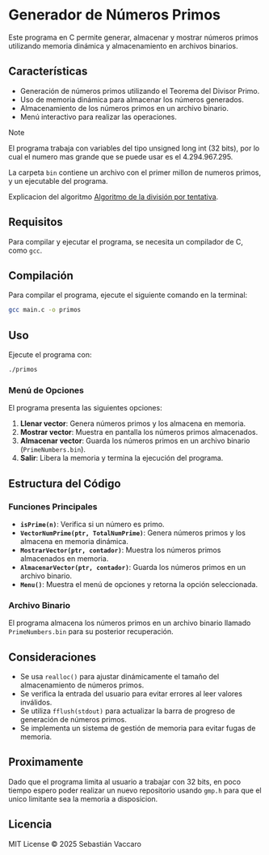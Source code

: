 # Generador de Números Primos

Este programa en C permite generar, almacenar y mostrar números primos utilizando memoria dinámica y almacenamiento en archivos binarios.

## Características
- Generación de números primos utilizando el Teorema del Divisor Primo.
- Uso de memoria dinámica para almacenar los números generados.
- Almacenamiento de los números primos en un archivo binario.
- Menú interactivo para realizar las operaciones.

> [!NOTE]
> El programa trabaja con variables del tipo unsigned long int (32 bits), por lo cual el numero mas grande que se puede usar es el 4.294.967.295.
>
>  La carpeta `bin` contiene un archivo con el primer millon de numeros primos, y un ejecutable del programa. 

Explicacion del algoritmo [Algoritmo de la división por tentativa](https://es.khanacademy.org/computing/computer-science/cryptography/comp-number-theory/a/trial-division).

## Requisitos
Para compilar y ejecutar el programa, se necesita un compilador de C, como `gcc`.

## Compilación
Para compilar el programa, ejecute el siguiente comando en la terminal:

```sh
gcc main.c -o primos
```

## Uso
Ejecute el programa con:

```sh
./primos
```

### Menú de Opciones
El programa presenta las siguientes opciones:
1. **Llenar vector**: Genera números primos y los almacena en memoria.
2. **Mostrar vector**: Muestra en pantalla los números primos almacenados.
3. **Almacenar vector**: Guarda los números primos en un archivo binario (`PrimeNumbers.bin`).
4. **Salir**: Libera la memoria y termina la ejecución del programa.

## Estructura del Código

### Funciones Principales

- **`isPrime(n)`**: Verifica si un número es primo.
- **`VectorNumPrime(ptr, TotalNumPrime)`**: Genera números primos y los almacena en memoria dinámica.
- **`MostrarVector(ptr, contador)`**: Muestra los números primos almacenados en memoria.
- **`AlmacenarVector(ptr, contador)`**: Guarda los números primos en un archivo binario.
- **`Menu()`**: Muestra el menú de opciones y retorna la opción seleccionada.

### Archivo Binario
El programa almacena los números primos en un archivo binario llamado `PrimeNumbers.bin` para su posterior recuperación.

## Consideraciones
- Se usa `realloc()` para ajustar dinámicamente el tamaño del almacenamiento de números primos.
- Se verifica la entrada del usuario para evitar errores al leer valores inválidos.
- Se utiliza `fflush(stdout)` para actualizar la barra de progreso de generación de números primos.
- Se implementa un sistema de gestión de memoria para evitar fugas de memoria.

## Proximamente
Dado que el programa limita al usuario a trabajar con 32 bits, en poco tiempo espero poder realizar un nuevo repositorio usando `gmp.h` para que el unico limitante sea la memoria a disposicion.

## Licencia
MIT License © 2025 Sebastián Vaccaro
